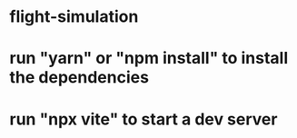 # flight-simulation

# run "yarn" or "npm install" to install the dependencies

# run "npx vite" to start a dev server
